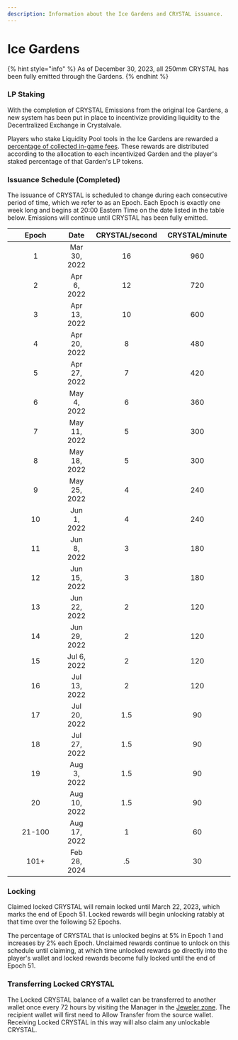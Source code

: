 ```yaml
---
description: Information about the Ice Gardens and CRYSTAL issuance.
---
```


# Ice Gardens

{% hint style="info" %}
As of December 30, 2023, all 250mm CRYSTAL has been fully emitted through the Gardens.
{% endhint %}

### LP Staking

With the completion of CRYSTAL Emissions from the original Ice Gardens, a new system has been put in place to incentivize providing liquidity to the Decentralized Exchange in Crystalvale.

Players who stake Liquidity Pool tools in the Ice Gardens are rewarded a [percentage of collected in-game fees](../power-tokens/#fee-distribution-1). These rewards are distributed according to the allocation to each incentivized Garden and the player's staked percentage of that Garden's LP tokens.

### Issuance Schedule (Completed)

The issuance of CRYSTAL is scheduled to change during each consecutive period of time, which we refer to as an Epoch. Each Epoch is exactly one week long and begins at 20:00 Eastern Time on the date listed in the table below. Emissions will continue until CRYSTAL has been fully emitted.

<table><thead><tr><th width="150" align="center">Epoch</th><th align="center">Date</th><th width="162" align="center">CRYSTAL/second</th><th align="center">CRYSTAL/minute</th></tr></thead><tbody><tr><td align="center">1</td><td align="center">Mar 30, 2022</td><td align="center">16</td><td align="center">960</td></tr><tr><td align="center">2</td><td align="center">Apr 6, 2022</td><td align="center">12</td><td align="center">720</td></tr><tr><td align="center">3</td><td align="center">Apr 13, 2022</td><td align="center">10</td><td align="center">600</td></tr><tr><td align="center">4</td><td align="center">Apr 20, 2022</td><td align="center">8</td><td align="center">480</td></tr><tr><td align="center">5</td><td align="center">Apr 27, 2022</td><td align="center">7</td><td align="center">420</td></tr><tr><td align="center">6</td><td align="center">May 4, 2022</td><td align="center">6</td><td align="center">360</td></tr><tr><td align="center">7</td><td align="center">May 11, 2022</td><td align="center">5</td><td align="center">300</td></tr><tr><td align="center">8</td><td align="center">May 18, 2022</td><td align="center">5</td><td align="center">300</td></tr><tr><td align="center">9</td><td align="center">May 25, 2022</td><td align="center">4</td><td align="center">240</td></tr><tr><td align="center">10</td><td align="center">Jun 1, 2022</td><td align="center">4</td><td align="center">240</td></tr><tr><td align="center">11</td><td align="center">Jun 8, 2022</td><td align="center">3</td><td align="center">180</td></tr><tr><td align="center">12</td><td align="center">Jun 15, 2022</td><td align="center">3</td><td align="center">180</td></tr><tr><td align="center">13</td><td align="center">Jun 22, 2022</td><td align="center">2</td><td align="center">120</td></tr><tr><td align="center">14</td><td align="center">Jun 29, 2022</td><td align="center">2</td><td align="center">120</td></tr><tr><td align="center">15</td><td align="center">Jul 6, 2022</td><td align="center">2</td><td align="center">120</td></tr><tr><td align="center">16</td><td align="center">Jul 13, 2022</td><td align="center">2</td><td align="center">120</td></tr><tr><td align="center">17</td><td align="center">Jul 20, 2022</td><td align="center">1.5</td><td align="center">90</td></tr><tr><td align="center">18</td><td align="center">Jul 27, 2022</td><td align="center">1.5</td><td align="center">90</td></tr><tr><td align="center">19</td><td align="center">Aug 3, 2022</td><td align="center">1.5</td><td align="center">90</td></tr><tr><td align="center">20</td><td align="center">Aug 10, 2022</td><td align="center">1.5</td><td align="center">90</td></tr><tr><td align="center">21-100</td><td align="center">Aug 17, 2022</td><td align="center">1</td><td align="center">60</td></tr><tr><td align="center">101+</td><td align="center">Feb 28, 2024</td><td align="center">.5</td><td align="center">30</td></tr></tbody></table>

### Locking

Claimed locked CRYSTAL will remain locked until March 22, 202&#x33;**,** which marks the end of Epoch 51. Locked rewards will begin unlocking ratably at that time over the following 52 Epochs.&#x20;

The percentage of CRYSTAL that is unlocked begins at 5% in Epoch 1 and increases by 2% each Epoch. Unclaimed rewards continue to unlock on this schedule until claiming, at which time unlocked rewards go directly into the player's wallet and locked rewards become fully locked until the end of Epoch 51.

### Transferring Locked CRYSTAL

The Locked CRYSTAL balance of a wallet can be transferred to another wallet once every 72 hours by visiting the Manager in the [Jeweler zone](../../learn/gameplay/jeweler.md). The recipient wallet will first need to Allow Transfer from the source wallet. Receiving Locked CRYSTAL in this way will also claim any unlockable CRYSTAL.

